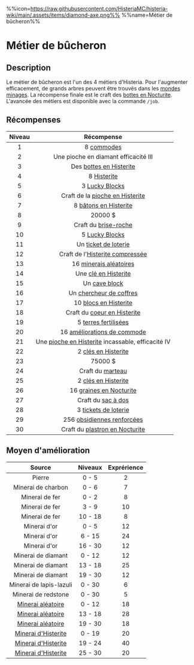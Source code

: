 %%icon=https://raw.githubusercontent.com/HisteriaMC/histeria-wiki/main/.assets/items/diamond-axe.png%%
%%name=Métier de bûcheron%%

# Métier de bûcheron
## Description
Le métier de bûcheron est l'un des 4 métiers d'Histeria. Pour l'augmenter efficacement, de grands arbres peuvent être trouvés dans les [mondes minages](https://histeria.fr/wiki/mondes/minage-servers).
La récompense finale est le craft des [bottes en Nocturite](https://histeria.fr/wiki/armures/nocturite-boots).
L'avancée des métiers est disponible avec la commande `/job`.

## Récompenses

| Niveau | Récompense |
|:---:|:---:|
| 1 | 8 [commodes](https://histeria.fr/wiki/blocs/drawer) |
| 2 | Une pioche en diamant efficacité III |
| 3 | Des [bottes en Histerite](https://histeria.fr/wiki/armures/histerite-boots) |
| 4 | 8 [Histerite](https://histeria.fr/wiki/ressources/histerite) |
| 5 | 3 [Lucky Blocks](https://histeria.fr/wiki/blocs/lucky-block) |
| 6 | Craft de la [pioche en Histerite](https://histeria.fr/wiki/outils/histerite-pickaxe) |
| 7 | 8 [bâtons en Histerite](https://histeria.fr/wiki/ressources/histerite-stick) |
| 8 | 20000 $ |
| 9 | Craft du [brise-roche](https://histeria.fr/wiki/blocs/cobble-breaker) |
| 10 | 5 [Lucky Blocks](https://histeria.fr/wiki/blocs/lucky-block) |
| 11 | Un [ticket de loterie](https://histeria.fr/wiki/objets/lottery-ticket) |
| 12 | Craft de l'[Histerite compressée](https://histeria.fr/wiki/ressources/histerite-compress) |
| 13 | 16 [minerais aléatoires](https://histeria.fr/wiki/blocs/random-ore) |
| 14 | Une [clé en Histerite](https://histeria.fr/wiki/clés/histerite-key) |
| 15 | Un [cave block](https://histeria.fr/wiki/blocs/cave-block) |
| 16 | Un [chercheur de coffres](https://histeria.fr/wiki/objets/chest-finder) |
| 17 | 10 [blocs en Histerite](https://histeria.fr/wiki/ressources/histerite-block) |
| 18 | Craft du [coeur en Histerite](https://histeria.fr/wiki/ressources/histerite-core) |
| 19 | 5 [terres fertilisées](https://histeria.fr/wiki/blocs/fertilized-dirt) |
| 20 | 16 [améliorations de commode](https://histeria.fr/wiki/objets/drawer-upgrade) |
| 21 | Une [pioche en Histerite](https://histeria.fr/wiki/outils/histerite-pickaxe) incassable, efficacité IV |
| 22 | 2 [clés en Histerite](https://histeria.fr/wiki/clés/histerite-key) |
| 23 | 75000 $ |
| 24 | Craft du [marteau](https://histeria.fr/wiki/outils/hammer) |
| 25 | 2 [clés en Histerite](https://histeria.fr/wiki/clés/histerite-key) |
| 26 | 16 [graines en Nocturite](https://histeria.fr/wiki/ressources/nocturite-seed) |
| 27 | Craft du [sac à dos](https://histeria.fr/wiki/objets/item-pack) |
| 28 | 3 [tickets de loterie](https://histeria.fr/wiki/objets/lottery-ticket) |
| 29 | 256 [obsidiennes renforcées](https://histeria.fr/wiki/blocs/reinforced-obsidian) |
| 30 | Craft du [plastron en Nocturite](https://histeria.fr/wiki/armures/nocturite-chestplate) |

## Moyen d'amélioration

| Source | Niveaux | Exprérience |
|:---:|:---:|:---:|
| Pierre | 0 - 5 | 2 |
| Minerai de charbon | 0 - 6 | 7 |
| Minerai de fer | 0 - 2 | 8 |
| Minerai de fer | 3 - 9 | 10 |
| Minerai de fer | 10 - 18 | 8 |
| Minerai d'or | 0 - 5 | 12 |
| Minerai d'or | 6 - 15 | 24 |
| Minerai d'or | 16 - 30 | 12 |
| Minerai de diamant | 0 - 12 | 12 |
| Minerai de diamant | 13 - 18 | 25 |
| Minerai de diamant | 19 - 30 | 12 |
| Minerai de lapis-lazuli | 0 - 30 | 6 |
| Minerai de redstone | 0 - 30 | 5 |
| [Minerai aléatoire](https://histeria.fr/wiki/blocs/random-ore) | 0 - 12 | 18 |
| [Minerai aléatoire](https://histeria.fr/wiki/blocs/random-ore) | 13 - 18 | 28 |
| [Minerai aléatoire](https://histeria.fr/wiki/blocs/random-ore) | 19 - 30 | 18 |
| [Minerai d'Histerite](https://histeria.fr/wiki/ressources/histerite-ore) | 0 - 19 | 20 |
| [Minerai d'Histerite](https://histeria.fr/wiki/ressources/histerite-ore) | 19 - 24 | 40 |
| [Minerai d'Histerite](https://histeria.fr/wiki/ressources/histerite-ore) | 25 - 30 | 20 |
